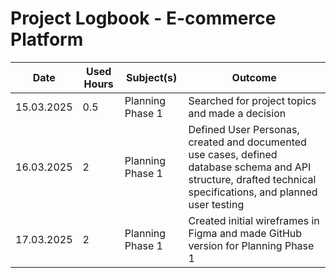# Project Logbook - E-commerce Platform

| Date       | Used Hours | Subject(s)                                     | Outcome                                  |
|------------|------------|-----------------------------------------------|-------------------------------------------|
| 15.03.2025 | 0.5          | Planning Phase 1                                | Searched for project topics and made a decision      |
| 16.03.2025 | 2          | Planning Phase 1                             | Defined User Personas, created and documented use cases, defined database schema and API structure, drafted technical specifications, and planned user testing                 |
| 17.03.2025 | 2          | Planning Phase 1                     | Created initial wireframes in Figma and made GitHub version for Planning Phase 1      |

